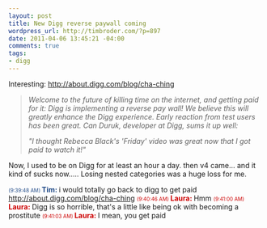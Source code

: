 ```yaml
--- 
layout: post
title: New Digg reverse paywall coming
wordpress_url: http://timbroder.com/?p=897
date: 2011-04-06 13:45:21 -04:00
comments: true
tags: 
- digg
---
```

Interesting: <a href="http://about.digg.com/blog/cha-ching" target="_blank">http://about.digg.com/blog/cha-ching</a>
<blockquote><em>Welcome to the future of killing time on the internet, and  getting paid for it: Digg is implementing a reverse pay wall! We believe  this will greatly enhance the Digg experience. Early reaction from test  users has been great. Can Duruk, developer at Digg, sums it up well:</em>

<em>"I thought Rebecca Black's 'Friday' video was great now that I got paid to watch it!"</em></blockquote>
Now, I used to be on Digg for at least an hour a day. then v4 came... and it kind of sucks now..... Losing nested categories was a huge loss for me.

<span style="font-weight: normal;"><span style="font-size: x-small;"><span style="color: #204a87;">(9:39:48 AM) </span></span></span><span style="font-weight: bold; color: #204a87;">Tim: </span>i would totally go back to digg to get paid <a href="http://about.digg.com/blog/cha-ching">http://about.digg.com/blog/cha-ching</a>
<span style="font-weight: normal;"><span style="font-size: x-small;"><span style="color: #cc0000;">(9:40:46 AM) </span></span></span><span style="font-weight: bold; color: #cc0000;">Laura: </span>Hmm
<span style="font-weight: normal;"><span style="font-size: x-small;"><span style="color: #cc0000;">(9:41:00 AM) </span></span></span><span style="font-weight: bold; color: #cc0000;">Laura: </span>Digg is so horrible, that's a little like being ok with becoming a prostitute
<span style="font-weight: normal;"><span style="font-size: x-small;"><span style="color: #cc0000;">(9:41:03 AM) </span></span></span><span style="font-weight: bold; color: #cc0000;">Laura: </span>I mean, you get paid
<span style="font-weight: normal;"><span style="font-size: x-small;"><span style="color: #204a87;">
</span></span></span>
<div id="_mcePaste" class="mcePaste" style="position: absolute; left: -10000px; top: 0px; width: 1px; height: 1px; overflow: hidden;">http://about.digg.com/blog/cha-ching</div>
